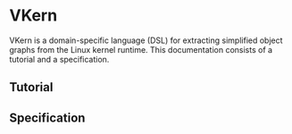 # VKern

VKern is a domain-specific language (DSL) for extracting simplified object graphs from the Linux kernel runtime. This documentation consists of a tutorial and a specification.

## Tutorial

## Specification

